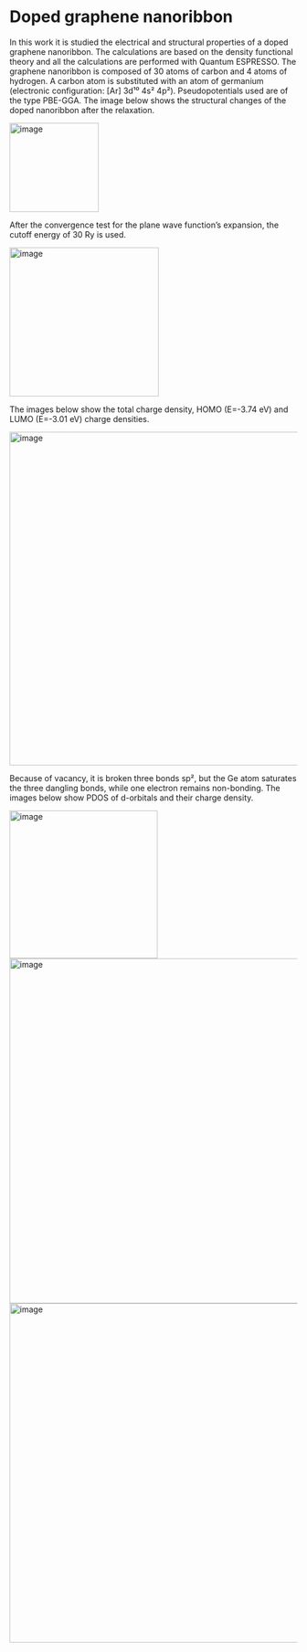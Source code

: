 # Doped graphene nanoribbon
In this work it is studied the electrical and structural properties of a doped graphene nanoribbon.
The calculations are based on the density functional theory and all the calculations are performed with Quantum ESPRESSO.
The graphene nanoribbon is composed of 30 atoms of carbon and 4 atoms of hydrogen. A carbon atom is substituted with an atom of germanium (electronic configuration: [Ar] 3d¹⁰ 4s² 4p²).
Pseudopotentials used are of the type PBE-GGA.
The image below shows the structural changes of the doped nanoribbon after the relaxation.

<img width="156" alt="image" src="https://user-images.githubusercontent.com/105983502/170832300-e84426f8-86d6-4191-9997-61a802b4fe02.png">

After the convergence test for the plane wave function’s expansion, the cutoff energy of 30 Ry is used.

<img width="261" alt="image" src="https://user-images.githubusercontent.com/105983502/170832706-8b93af96-f296-4c5a-a686-cfef550a26f8.png">


The images below show the total charge density, HOMO (E=-3.74 eV) and LUMO (E=-3.01 eV) charge densities.

<img width="584" alt="image" src="https://user-images.githubusercontent.com/105983502/170832348-4e69e802-2a55-4c7c-bba7-6686cef3453f.png">

Because of vacancy, it is broken three bonds sp², but the Ge atom saturates the three dangling bonds, while one electron remains non-bonding. 
The images below show PDOS of d-orbitals and their charge density.

<img width="259" alt="image" src="https://user-images.githubusercontent.com/105983502/170832644-771510fa-ad0c-4344-91f4-4568d5f91fb1.png">
<img width="604" alt="image" src="https://user-images.githubusercontent.com/105983502/170832433-89adfa4f-75d3-4e2a-9777-651c67dabd5b.png">
<img width="594" alt="image" src="https://user-images.githubusercontent.com/105983502/170832472-0f12d233-e035-47bc-8bbe-21ae1323005f.png">
